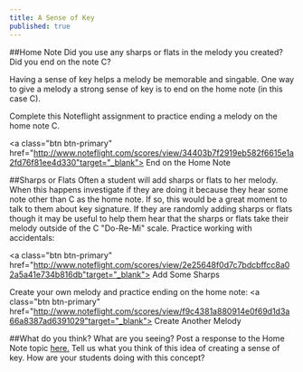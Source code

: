 ```yaml
---
title: A Sense of Key
published: true
---
```


##Home Note
Did you use any sharps or flats in the melody you created?  Did you end on the note C?

Having a sense of key helps a melody be memorable and singable. One way to give a melody a strong sense of key is to end on the home note (in this case C).

Complete this Noteflight assignment to practice ending a melody on the home note C.

<a class="btn btn-primary" href="http://www.noteflight.com/scores/view/34403b7f2919eb582f6615e1a2fd76f81ee4d330"target="_blank"><i class="fa fa-music"></i> End on the Home Note</a>


##Sharps or Flats
Often a student will add sharps or flats to her melody. When this happens investigate if they are doing it because they hear some note other than C as the home note. If so, this would be a great moment to talk to them about key signature. If they are randomly adding sharps or flats though it may be useful to help them hear that the sharps or flats take their melody outside of the C "Do-Re-Mi" scale. 
Practice working with accidentals:

<a class="btn btn-primary" href="http://www.noteflight.com/scores/view/2e25648f0d7c7bdcbffcc8a02a5a41e734b816db"target="_blank"><i class="fa fa-music"></i> Add Some Sharps</a>

Create your own melody and practice ending on the home note:
<a class="btn btn-primary" href="http://www.noteflight.com/scores/view/f9c4381a880914e0f69d1d3a66a8387ad6391029"target="_blank"><i class="fa fa-music"></i> Create Another Melody</a>

##What do you think? What are you seeing?
Post a response to the Home Note topic [here.](http://discourse.yciw.net/t/giving-a-melody-a-sense-of-key/55?u=matt)  Tell us what you think of this idea of creating a sense of key. How are your students doing with this concept?


